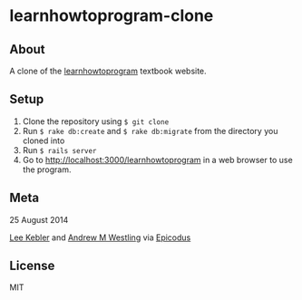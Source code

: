 # learnhowtoprogram-clone

## About

A clone of the [learnhowtoprogram](http://learnhowtoprogram.com) textbook website.

## Setup

1. Clone the repository using `$ git clone`
1. Run `$ rake db:create` and `$ rake db:migrate` from the directory you cloned into
1. Run `$ rails server`
1. Go to [http://localhost:3000/learnhowtoprogram](http://localhost:3000/learnhowtoprogram) in a web browser to use the program.

## Meta

25 August 2014


[Lee Kebler](http://github.com/keebz) and [Andrew M Westling](http://github.com/expandrew)
via [Epicodus](http://www.learnhowtoprogram.com/lessons/wikipages-to-do-in-rails)

## License
MIT
